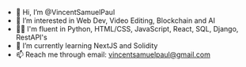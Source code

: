 - 👋 Hi, I’m @VincentSamuelPaul
- 👀 I’m interested in Web Dev, Video Editing, Blockchain and AI
- 👨‍💻 I'm fluent in Python, HTML/CSS, JavaScript, React, SQL, Django, RestAPI's
- 🌱 I’m currently learning NextJS and Solidity
- 📫 Reach me through email: vincentsamuelpaul@gmail.com

<!---
VincentSamuelPaul/VincentSamuelPaul is a ✨ special ✨ repository because its `README.md` (this file) appears on your GitHub profile.
You can click the Preview link to take a look at your changes.
--->
